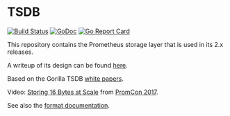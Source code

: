 # TSDB 

[![Build Status](https://travis-ci.org/prometheus/tsdb.svg?branch=master)](https://travis-ci.org/prometheus/tsdb)
[![GoDoc](https://godoc.org/github.com/prometheus/tsdb?status.svg)](https://godoc.org/github.com/prometheus/tsdb)
[![Go Report Card](https://goreportcard.com/badge/github.com/prometheus/tsdb)](https://goreportcard.com/report/github.com/prometheus/tsdb)

This repository contains the Prometheus storage layer that is used in its 2.x releases.

A writeup of its design can be found [here](https://fabxc.org/blog/2017-04-10-writing-a-tsdb/).

Based on the Gorilla TSDB [white papers](http://www.vldb.org/pvldb/vol8/p1816-teller.pdf).

Video: [Storing 16 Bytes at Scale](https://youtu.be/b_pEevMAC3I) from [PromCon 2017](https://promcon.io/2017-munich/).

See also the [format documentation](docs/format/README.md).
